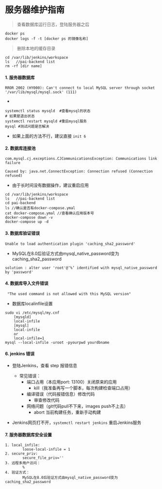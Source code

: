 # 服务器维护指南

> 查看数据库运行日志，登陆服务器之后 
> 
```
docker ps 
docker logs -f -t [docker ps 的镜像名称]
```
>删除本地的缓存目录
>
```
cd /var/lib/jenkins/workspace 
ls   //pai-backend list
rm -rf [dir name]
```


#### 1. 服务器数据库
`RROR 2002 (HY000): Can't connect to local MySQL server through socket '/var/lib/mysql/mysql.sock' (111)`


* 
```
systemctl status mysqld  #查看mysql的状态
# 如果是退出状态
systemctl restart mysqld #重启mysql服务
mysql #测试问题是否解决
```
* 如果上面的方法不行，建议直接 `init 6`

#### 2. 数据库连接池
`com.mysql.cj.exceptions.CJCommunicationsException: Communications link failure`

`Caused by: java.net.ConnectException: Connection refused (Connection refused)`

* 由于长时间没有数据操作，建议重启应用

> 
```
cd /var/lib/jenkins/workspace 
ls   //pai-backend list
cd pai-backend
ls //确认是否有docker-compose.ymal
cat docker-compose.ymal //查看确认应用版本号
docker-compose down -v 
docker-compose up -d
```

#### 3. 数据库验证错误
`Unable to load authentication plugin 'caching_sha2_password'`

* MySQL在8.0后验证方式由mysql_native_password变为caching_sha2_password

`solution : alter user 'root'@‘%’ identified with mysql_native_password by 'password'`

#### 4. 数据库导入文件错误

` "The used command is not allowed with this MySQL version"`

* 数据库localinfile设置

>
```
sudo vi /etc/mysql/my.cnf
	[mysqld]
	local-infile 
	[mysql]
	local-infile 
	or
	local-infile=1
mysql --local-infile -uroot -pyourpwd yourdbname
```

#### 6. jenkins 错误

* 登陆Jenkins，查看 step 报错信息
	* 常见错误：
		* 端口占用（本应用port: 13100）关闭原来的应用
			* kill（我准备再写一个脚本，每次构建检查端口占用）
		* 编译错误（代码报错信息）修改代码
			* 审查修改代码
		* 网络问题（git代码pull不下来，images push不上去）
			* abort 当前构建任务，重新手动构建

			
* Jenkins网页打不开，`systemctl restart jenkins` 重启Jenkins服务

#### 7. 服务器数据库安全设置

>
```
1. local_infile: 
		loose-local-infile = 1
2. secure_priv:
		secure_file_priv=''
3. 远程多用户访问：
		%
4. 验证方式：
		MySQL在8.0后验证方式由mysql_native_password变为caching_sha2_password
```